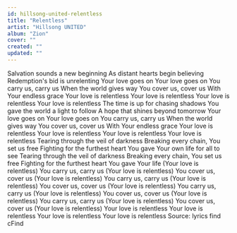 ```yaml
---
id: hillsong-united-relentless
title: "Relentless"
artist: "Hillsong UNITED"
album: "Zion"
cover: ""
created: ""
updated: ""
---
```


Salvation sounds a new beginning
As distant hearts begin believing
Redemption's bid is unrelenting
Your love goes on
Your love goes on
You carry us, carry us
When the world gives way
You cover us, cover us
With Your endless grace
Your love is relentless
Your love is relentless
Your love is relentless
Your love is relentless
The time is up for chasing shadows
You gave the world a light to follow
A hope that shines beyond tomorrow
Your love goes on
Your love goes on
You carry us, carry us
When the world gives way
You cover us, cover us
With Your endless grace
Your love is relentless
Your love is relentless
Your love is relentless
Your love is relentless
Tearing through the veil of darkness
Breaking every chain, You set us free
Fighting for the furthest heart You gave
Your own life for all to see
Tearing through the veil of darkness
Breaking every chain, You set us free
Fighting for the furthest heart You gave
Your life (Your love is relentless)
You carry us, carry us (Your love is relentless)
You cover us, cover us (Your love is relentless)
You carry us, carry us (Your love is relentless)
You cover us, cover us (Your love is relentless)
You carry us, carry us (Your love is relentless)
You cover us, cover us (Your love is relentless)
You carry us, carry us (Your love is relentless)
You cover us, cover us (Your love is relentless)
Your love is relentless
Your love is relentless
Your love is relentless
Your love is relentless
Source: lyrics find cFind